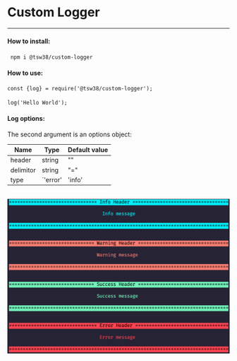 # Custom Logger
___

#### How to install:
``` npm i @tsw38/custom-logger```

#### How to use:

```node
const {log} = require('@tsw38/custom-logger');

log('Hello World');
```

#### Log options:
The second argument is an options object:

| Name      | Type                                       | Default value |
| --------- | ------------------------------------------ | ------------- |
| header    | string                                     | ""            |
| delimitor | string                                     | "="           |
| type      | `'error' | 'info' | 'warning' | 'success'` | "info"        |

<br />

<img src="https://github.com/tsw38/custom-logger/raw/main/assets/sample.png">
